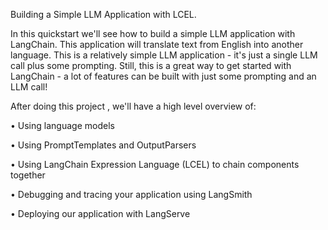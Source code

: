 Building a Simple LLM Application with LCEL.

In this quickstart we'll see  how to build a simple LLM application with LangChain. This application will translate text from English into another language. This is a relatively simple LLM application - it's just a single LLM call plus some prompting. Still, this is a great way to get started with LangChain - a lot of features can be built with just some prompting and an LLM call!


After doing this project , we'll have a high level overview of:

• Using language models

• Using PromptTemplates and OutputParsers

• Using LangChain Expression Language (LCEL) to chain components together

• Debugging and tracing your application using LangSmith

• Deploying our application with LangServe